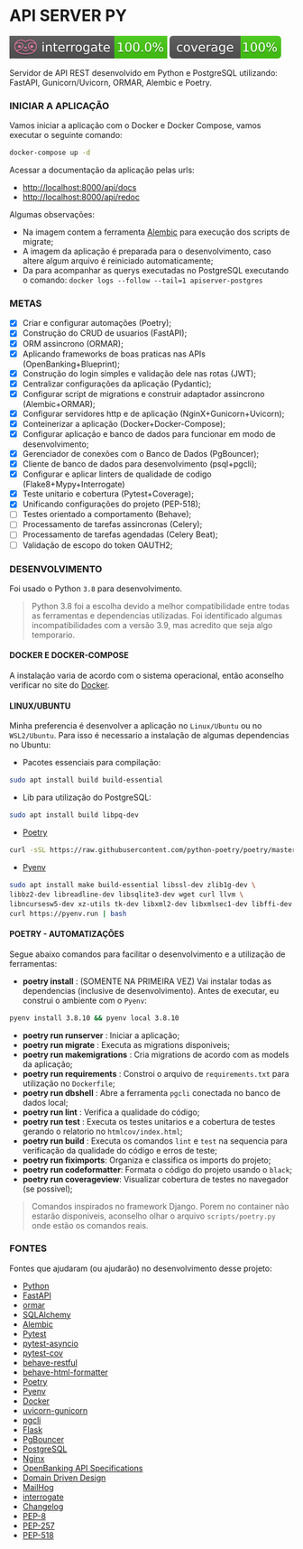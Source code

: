 # API SERVER PY
<p>
<a href="https://interrogate.readthedocs.io/en/latest/"><img src="./docs/badge_interrogate.svg"></a>
<a href="https://pytest-cov.readthedocs.io/en/latest/readme.html"><img src="./docs/badge_coverage.svg"></a>
</p>

Servidor de API REST desenvolvido em Python e PostgreSQL utilizando: FastAPI, Gunicorn/Uvicorn, ORMAR, Alembic e Poetry.

### INICIAR A APLICAÇÃO
Vamos iniciar a aplicação com o Docker e Docker Compose, vamos executar o seguinte comando:
```bash
docker-compose up -d
```
Acessar a documentação da aplicação pelas urls:
- [http://localhost:8000/api/docs](http://localhost:8000/api/docs)
- [http://localhost:8000/api/redoc](http://localhost:8000/api/redoc)

Algumas observações:
- Na imagem contem a ferramenta [Alembic](https://alembic.sqlalchemy.org/en/latest/) para execução dos scripts de migrate;
- A imagem da aplicação é preparada para o desenvolvimento, caso altere algum arquivo é reiniciado automaticamente;
- Da para acompanhar as querys executadas no PostgreSQL executando o comando: `docker logs --follow --tail=1 apiserver-postgres`

### METAS
- [x] Criar e configurar automações (Poetry);
- [x] Construção do CRUD de usuarios (FastAPI);
- [x] ORM assincrono (ORMAR);
- [x] Aplicando frameworks de boas praticas nas APIs (OpenBanking+Blueprint);
- [x] Construção do login simples e validação dele nas rotas (JWT);
- [x] Centralizar configurações da aplicação (Pydantic);
- [x] Configurar script de migrations e construir adaptador assincrono (Alembic+ORMAR);
- [x] Configurar servidores http e de aplicação (NginX+Gunicorn+Uvicorn);
- [x] Conteinerizar a aplicação (Docker+Docker-Compose);
- [x] Configurar aplicação e banco de dados para funcionar em modo de desenvolvimento;
- [x] Gerenciador de conexões com o Banco de Dados (PgBouncer);
- [x] Cliente de banco de dados para desenvolvimento (psql+pgcli);
- [x] Configurar e aplicar linters de qualidade de codigo (Flake8+Mypy+Interrogate)
- [x] Teste unitario e cobertura (Pytest+Coverage);
- [x] Unificando configurações do projeto (PEP-518);
- [ ] Testes orientado a comportamento (Behave);
- [ ] Processamento de tarefas assincronas (Celery);
- [ ] Processamento de tarefas agendadas (Celery Beat);
- [ ] Validação de escopo do token OAUTH2;

### DESENVOLVIMENTO
Foi usado o Python `3.8` para desenvolvimento. 
> Python 3.8 foi a escolha devido a melhor compatibilidade entre todas as ferramentas e dependencias utilizadas. Foi identificado algumas incompatibilidades com a versão 3.9, mas acredito que seja algo temporario.

#### DOCKER E DOCKER-COMPOSE
A instalação varia de acordo com o sistema operacional, então aconselho verificar no site do [Docker](https://docs.docker.com/).

#### LINUX/UBUNTU
Minha preferencia é desenvolver a aplicação no `Linux/Ubuntu` ou no `WSL2/Ubuntu`.
Para isso é necessario a instalação de algumas dependencias no Ubuntu:

- Pacotes essenciais para compilação:
```bash
sudo apt install build build-essential
```
- Lib para utilização do PostgreSQL:
```bash
sudo apt install build libpq-dev
```
- [Poetry](https://python-poetry.org/)
```bash
curl -sSL https://raw.githubusercontent.com/python-poetry/poetry/master/get-poetry.py | python3 -
```
- [Pyenv](https://github.com/pyenv/pyenv)
```bash
sudo apt install make build-essential libssl-dev zlib1g-dev \
libbz2-dev libreadline-dev libsqlite3-dev wget curl llvm \
libncursesw5-dev xz-utils tk-dev libxml2-dev libxmlsec1-dev libffi-dev liblzma-dev && \
curl https://pyenv.run | bash
```

#### POETRY - AUTOMATIZAÇÕES
Segue abaixo comandos para facilitar o desenvolvimento e a utilização de ferramentas:

- **poetry install** : (SOMENTE NA PRIMEIRA VEZ) Vai instalar todas as dependencias (inclusive de desenvolvimento). Antes de executar, eu construi o ambiente com o `Pyenv`:
```bash
pyenv install 3.8.10 && pyenv local 3.8.10
```
- **poetry run runserver** : Iniciar a aplicação;
- **poetry run migrate** : Executa as migrations disponiveis;
- **poetry run makemigrations** : Cria migrations de acordo com as models da aplicação;
- **poetry run requirements** : Constroi o arquivo de `requirements.txt` para utilização no `Dockerfile`;
- **poetry run dbshell** : Abre a ferramenta `pgcli` conectada no banco de dados local;
- **poetry run lint** : Verifica a qualidade do código;
- **poetry run test** : Executa os testes unitarios e a cobertura de testes gerando o relatorio no `htmlcov/index.html`;
- **poetry run build** : Executa os comandos `lint` e `test` na sequencia para verificação da qualidade do código e erros de teste;
- **poetry run fiximports**: Organiza e classifica os imports do projeto;
- **poetry run codeformatter**: Formata o código do projeto usando o `black`;
- **poetry run coverageview**: Visualizar cobertura de testes no navegador (se possivel);
> Comandos inspirados no framework Django. Porem no container não estarão disponiveis, aconselho olhar o arquivo `scripts/poetry.py` onde estão os comandos reais.


###  FONTES
Fontes que ajudaram (ou ajudarão) no desenvolvimento desse projeto:

- [Python](https://www.python.org/)
- [FastAPI](https://fastapi.tiangolo.com/)
- [ormar](https://github.com/collerek/ormar)
- [SQLAlchemy](https://www.sqlalchemy.org/)
- [Alembic](https://alembic.sqlalchemy.org/en/latest/)
- [Pytest](https://docs.pytest.org/en/6.2.x/)
- [pytest-asyncio](https://github.com/pytest-dev/pytest-asyncio)
- [pytest-cov](https://github.com/pytest-dev/pytest-cov)
- [behave-restful](https://github.com/behave-restful/behave-restful)
- [behave-html-formatter](https://github.com/behave-contrib/behave-html-formatter)
- [Poetry](https://python-poetry.org/)
- [Pyenv](https://github.com/pyenv/pyenv)
- [Docker](https://docs.docker.com/)
- [uvicorn-gunicorn](https://github.com/tiangolo/uvicorn-gunicorn-docker)
- [pgcli](https://www.pgcli.com/)
- [Flask](https://flask.palletsprojects.com/en/2.0.x/)
- [PgBouncer](https://www.pgbouncer.org/)
- [PostgreSQL](https://www.postgresql.org/)
- [Nginx](https://hub.docker.com/_/nginx)
- [OpenBanking API Specifications](https://standards.openbanking.org.uk/api-specifications/)
- [Domain Driven Design](https://martinfowler.com/tags/domain%20driven%20design.html)
- [MailHog](https://github.com/mailhog/MailHog)
- [interrogate](https://interrogate.readthedocs.io/en/latest/)
- [Changelog](https://keepachangelog.com/en/1.1.0/)
- [PEP-8](https://www.python.org/dev/peps/pep-0008/)
- [PEP-257](https://www.python.org/dev/peps/pep-0257/)
- [PEP-518](https://www.python.org/dev/peps/pep-0518/)
